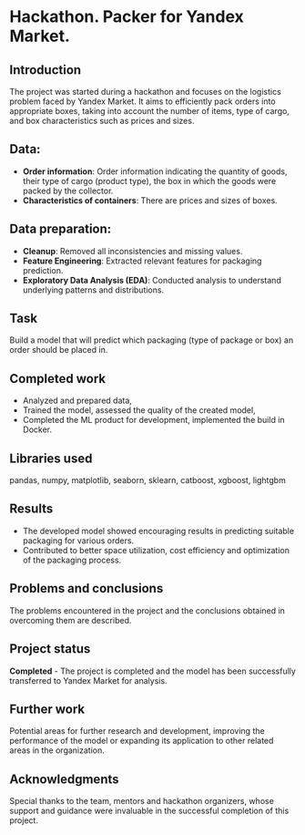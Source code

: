 # **Hackathon. Packer for Yandex Market.**

## Introduction

The project was started during a hackathon and focuses on the logistics problem faced by Yandex Market. It aims to efficiently pack orders into appropriate boxes, taking into account the number of items, type of cargo, and box characteristics such as prices and sizes.

## Data:

- **Order information**: Order information indicating the quantity of goods, their type of cargo (product type), the box in which the goods were packed by the collector.
- **Characteristics of containers**: There are prices and sizes of boxes.

## Data preparation:
- **Cleanup**: Removed all inconsistencies and missing values.
- **Feature Engineering**: Extracted relevant features for packaging prediction.
- **Exploratory Data Analysis (EDA)**: Conducted analysis to understand underlying patterns and distributions.

## Task

Build a model that will predict which packaging (type of package or box) an order should be placed in.

## Completed work

- Analyzed and prepared data,
- Trained the model, assessed the quality of the created model,
- Completed the ML product for development, implemented the build in Docker.

## Libraries used

pandas, numpy, matplotlib, seaborn, sklearn, catboost, xgboost, lightgbm

## Results

- The developed model showed encouraging results in predicting suitable packaging for various orders.
- Contributed to better space utilization, cost efficiency and optimization of the packaging process.

## Problems and conclusions

The problems encountered in the project and the conclusions obtained in overcoming them are described.

## Project status

**Completed** - The project is completed and the model has been successfully transferred to Yandex Market for analysis.

## Further work

Potential areas for further research and development, improving the performance of the model or expanding its application to other related areas in the organization.

## Acknowledgments

Special thanks to the team, mentors and hackathon organizers, whose support and guidance were invaluable in the successful completion of this project.